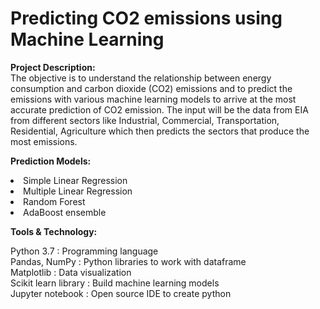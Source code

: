 # Predicting CO2 emissions using Machine Learning

<b>Project Description:</b><br>
The objective is to understand the relationship between energy consumption and carbon dioxide (CO2) emissions and to predict the emissions with various machine learning models to arrive at the most accurate prediction of CO2 emission. The input will be the data from EIA from different sectors like Industrial, Commercial, Transportation, Residential, Agriculture which then predicts the sectors that produce the most emissions.

<b>Prediction Models:</b><br>
    <li>Simple Linear Regression</li>
    <li>Multiple Linear Regression</li>
    <li>Random Forest</li>
    <li>AdaBoost ensemble</li>
    
<b>Tools & Technology:</b><br>

  Python 3.7 : Programming language <br>
  Pandas, NumPy : Python libraries to work with dataframe <br>
  Matplotlib : Data visualization <br>
  Scikit learn library : Build  machine learning models <br>
  Jupyter notebook : Open source IDE to create python <br>


